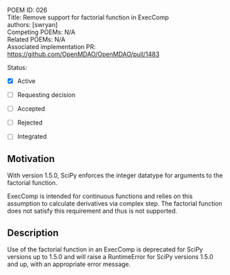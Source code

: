 POEM ID: 026  
Title:   Remove support for factorial function in ExecComp  
authors: [swryan]  
Competing POEMs: N/A  
Related POEMs: N/A  
Associated implementation PR: https://github.com/OpenMDAO/OpenMDAO/pull/1483  

Status:

- [x] Active
- [ ] Requesting decision
- [ ] Accepted
- [ ] Rejected
- [ ] Integrated


Motivation
----------

With version 1.5.0, SciPy enforces the integer datatype for arguments to the factorial function.

ExecComp is intended for continuous functions and relies on this assumption to calculate derivatives
via complex step. The factorial function does not satisfy this requirement and thus is not supported.

Description
-----------

Use of the factorial function in an ExecComp is deprecated for SciPy versions up to 1.5.0 and will
raise a RuntimeError for SciPy versions 1.5.0 and up, with an appropriate error message.
